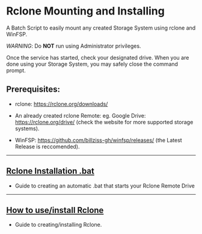 # **Rclone** Mounting and Installing
A Batch Script to easily mount any created Storage System using rclone and WinFSP.

*WARNING*: Do **NOT** run using Administrator privileges.

Once the service has started, check your designated drive.
When you are done using your Storage System, you may safely close the command prompt.

## Prerequisites:
* rclone: https://rclone.org/downloads/

* An already created rclone Remote: eg. Google Drive: https://rclone.org/drive/ (check the website for more supported storage systems). 

* WinFSP: https://github.com/billziss-gh/winfsp/releases/ (the Latest Release is reccomended).

---

## [Rclone Installation .bat](https://github.com/PhantomXY/Rclone-Mounting/blob/main/Rclone.bat)
* Guide to creating an automatic .bat that starts your Rclone Remote Drive

---

## [How to use/install Rclone](https://github.com/PhantomXY/Rclone-Mounting/blob/main/Installing%20Rclone.md)
* Guide to creating/installing Rclone.
